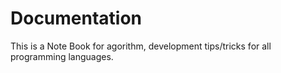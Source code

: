# Documentation
This is a Note Book for agorithm, development tips/tricks for all programming languages.
